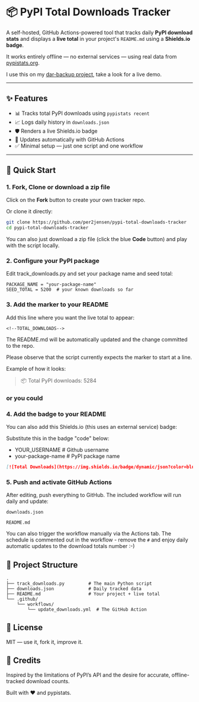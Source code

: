 # 📦 PyPI Total Downloads Tracker

A self-hosted, GitHub Actions-powered tool that tracks daily **PyPI download stats** and displays a **live total** in your project's `README.md` using a **Shields.io badge**.

It works entirely offline — no external services — using real data from [pypistats.org](https://pypistats.org/).

I use this on my [dar-backup project](https://github.com/per2jensen/dar-backup), take a look for a live demo.

---

## ✨ Features

- 📊 Tracks total PyPI downloads using `pypistats recent`
- 📈 Logs daily history in `downloads.json`
- 🛡️ Renders a live Shields.io badge
- 🔁 Updates automatically with GitHub Actions
- ✅ Minimal setup — just one script and one workflow

---

## 🚀 Quick Start

### 1. Fork, Clone or download a zip file

Click on the **Fork** button to create your own tracker repo.

Or clone it directly:
```bash
git clone https://github.com/per2jensen/pypi-total-downloads-tracker
cd pypi-total-downloads-tracker
```

You can also just download a zip file (click the blue **Code** button) and play with the script locally.

### 2. Configure your PyPI package

Edit track_downloads.py and set your package name and seed total:
```
PACKAGE_NAME = "your-package-name"
SEED_TOTAL = 5200  # your known downloads so far
```

### 3. Add the marker to your README

Add this line where you want the live total to appear:

```
<!--TOTAL_DOWNLOADS-->
```

The README.md will be automatically updated and the change committed to the repo.

Please observe that the script currently expects the marker to start at a line.


Example of how it looks:
> <!--TOTAL_DOWNLOADS--> 📦 Total PyPI downloads: 5284

### or you could

### 4. Add the badge to your README

You can also add this Shields.io (this uses an external service) badge:

Substitute this in the badge "code" below:

-  YOUR_USERNAME       # Github username
-  your-package-name   # PyPI package name

```markdown
[![Total Downloads](https://img.shields.io/badge/dynamic/json?color=blue&label=Total%20Downloads&query=total&url=https%3A%2F%2Fraw.githubusercontent.com%2FYOUR_USERNAME%2Fpypi-total-downloads-tracker%2Fmain%2Fdownloads.json)](https://pypi.org/project/your-package-name/)
```

### 5. Push and activate GitHub Actions

After editing, push everything to GitHub. The included workflow will run daily and update:

    downloads.json

    README.md

You can also trigger the workflow manually via the Actions tab.
The schedule is commented out in the workflow - remove the `#` and enjoy daily automatic updates to the download totals number :-)

## 📁 Project Structure
```text
.
├── track_downloads.py         # The main Python script
├── downloads.json             # Daily tracked data
├── README.md                  # Your project + live total
└── .github/
    └── workflows/
        └── update_downloads.yml  # The GitHub Action
```

## 📖 License

MIT — use it, fork it, improve it.

## 🙌 Credits

Inspired by the limitations of PyPI’s API and the desire for accurate, offline-tracked download counts.

Built with ❤️ and pypistats.
